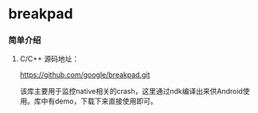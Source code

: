 # breakpad

### 简单介绍

1. C/C++ 源码地址：

   https://github.com/google/breakpad.git

   该库主要用于监控native相关的crash，这里通过ndk编译出来供Android使用。库中有demo，下载下来直接使用即可。
